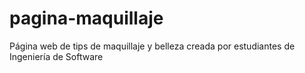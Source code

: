 # pagina-maquillaje
Página web de tips de maquillaje y belleza creada por estudiantes de Ingeniería de Software
